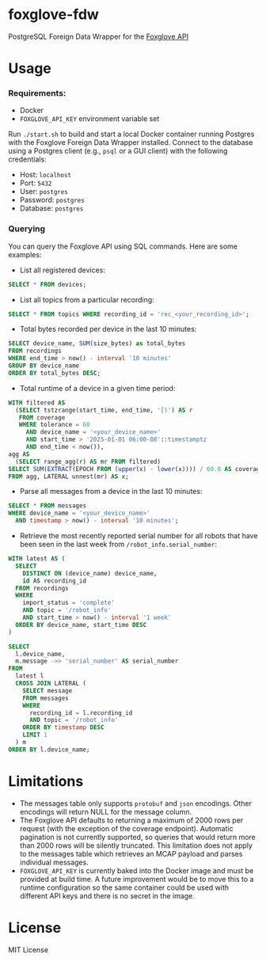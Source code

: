 # foxglove-fdw

PostgreSQL Foreign Data Wrapper for the [Foxglove API](https://docs.foxglove.dev/api)

# Usage

### Requirements:

- Docker
- `FOXGLOVE_API_KEY` environment variable set

Run `./start.sh` to build and start a local Docker container running Postgres with the Foxglove Foreign Data Wrapper installed. Connect to the database using a Postgres client (e.g., `psql` or a GUI client) with the following credentials:

- Host: `localhost`
- Port: `5432`
- User: `postgres`
- Password: `postgres`
- Database: `postgres`

### Querying

You can query the Foxglove API using SQL commands. Here are some examples:

- List all registered devices:

```sql
SELECT * FROM devices;
```

- List all topics from a particular recording:

```sql
SELECT * FROM topics WHERE recording_id = 'rec_<your_recording_id>';
```

- Total bytes recorded per device in the last 10 minutes:

```sql
SELECT device_name, SUM(size_bytes) as total_bytes
FROM recordings
WHERE end_time > now() - interval '10 minutes'
GROUP BY device_name
ORDER BY total_bytes DESC;
```

- Total runtime of a device in a given time period:

```sql
WITH filtered AS
  (SELECT tstzrange(start_time, end_time, '[)') AS r
   FROM coverage
   WHERE tolerance = 60
     AND device_name = '<your_device_name>'
     AND start_time > '2025-01-01 06:00-08'::timestamptz
     AND end_time < now()),
agg AS
  (SELECT range_agg(r) AS mr FROM filtered)
SELECT SUM(EXTRACT(EPOCH FROM (upper(x) - lower(x)))) / 60.0 AS coverage_minutes
FROM agg, LATERAL unnest(mr) AS x;
```

- Parse all messages from a device in the last 10 minutes:

```sql
SELECT * FROM messages
WHERE device_name = '<your_device_name>'
  AND timestamp > now() - interval '10 minutes';
```

- Retrieve the most recently reported serial number for all robots that have been seen in the last week from `/robot_info.serial_number`:

```sql
WITH latest AS (
  SELECT
    DISTINCT ON (device_name) device_name,
    id AS recording_id
  FROM recordings
  WHERE
    import_status = 'complete'
    AND topic = '/robot_info'
    AND start_time > now() - interval '1 week'
  ORDER BY device_name, start_time DESC
)

SELECT
  l.device_name,
  m.message ->> 'serial_number' AS serial_number
FROM
  latest l
  CROSS JOIN LATERAL (
    SELECT message
    FROM messages
    WHERE
      recording_id = l.recording_id
      AND topic = '/robot_info'
    ORDER BY timestamp DESC
    LIMIT 1
  ) m
ORDER BY l.device_name;
```

# Limitations

- The messages table only supports `protobuf` and `json` encodings. Other encodings will return NULL for the message column.
- The Foxglove API defaults to returning a maximum of 2000 rows per request (with the exception of the coverage endpoint). Automatic pagination is not currently supported, so queries that would return more than 2000 rows will be silently truncated. This limitation does not apply to the messages table which retrieves an MCAP payload and parses individual messages.
- `FOXGLOVE_API_KEY` is currently baked into the Docker image and must be provided at build time. A future improvement would be to move this to a runtime configuration so the same container could be used with different API keys and there is no secret in the image.

# License

MIT License
